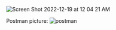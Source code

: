 ![Screen Shot 2022-12-19 at 12 04 21 AM](https://user-images.githubusercontent.com/113380905/208345644-3ee8ef3c-e522-4b8c-b2c1-7732871dfe21.png)

Postman picture: ![postman](https://user-images.githubusercontent.com/113380905/209099562-bb4d00ac-4f2c-423e-9db1-84245a81d8e2.png)
